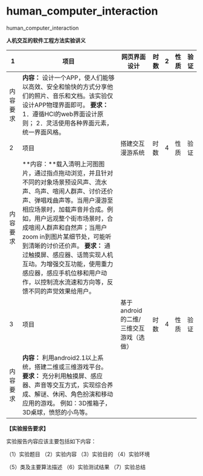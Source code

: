 # human_computer_interaction
human_computer_interaction

**人机交互的软件工程方法实验讲义**

 

| 1          | 项目                                                         | 网页界面设计                           | 时数 | 2    | 性质 | 验证 |
| ---------- | ------------------------------------------------------------ | -------------------------------------- | ---- | ---- | ---- | ---- |
| 内容  要求 | **内容：** 设计一个APP，使人们能够以高效、安全和愉快的方式分享他们的照片、音乐和文档。该实验仅设计APP物理界面即可。  **要求：**   1．遵循HCI的web界面设计原则；  2．灵活使用各种界面元素，统一界面风格。 |                                        |      |      |      |      |
| 2          | 项目                                                         | 搭建交互漫游系统                       | 时数 | 4    | 性质 | 验证 |
| 内容  要求 | **内容：**载入清明上河图图片，通过指点拖动浏览，并且针对不同的对象场景预设风声、流水声、鸟声、喧闹人群声、讨价还价声、弹唱戏曲声等。当用户漫游至相应场景时，加载声音并合成。例如，用户远观整个街市场景时，合成喧闹人群声和自然声；当用户zoom in到图片某细节处，可能听到清晰的讨价还价声。  **要求：** 通过触摸屏、感应器、话筒实现人机互动。为增强交互功能，使用重力感应器，感应手机位移和用户动作，以控制流水流速和方向等，反馈不同的声觉效果给用户。 |                                        |      |      |      |      |
| 3          | 项目                                                         | 基于android的二维/三维交互游戏（选做） | 时数 | 4    | 性质 | 验证 |
| 内容  要求 | **内容：** 利用android2.1以上系统，搭建二维或三维游戏平台。  **要求：** 充分利用触摸屏、感应器、声音等交互方式，实现综合养成、解谜、休闲、角色扮演和移动应用的游戏。  例如：3D推箱子，3D桌球，愤怒的小鸟等。 |                                        |      |      |      |      |

**【实验报告要求】** 

实验报告内容应该主要包括如下内容：

（1）实验题目  （2）实验内容  （3）实验目的  （4）实验环境

（5）类及主要算法描述  （6）实验测试结果  （7）实验总结

 
